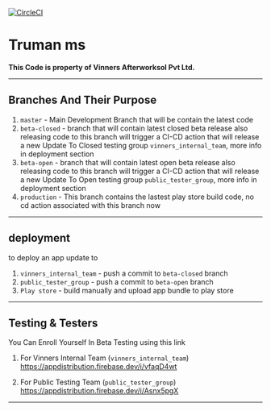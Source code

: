 [![CircleCI](https://circleci.com/gh/vinnersafterwork/truman-ms-android.svg?style=svg&circle-token=fbec58099f9ba8af3ad6df4f74081701123114df)](https://app.circleci.com/pipelines/github/vinnersafterwork/truman-ms-android)


# Truman ms
**This Code is property of Vinners Afterworksol Pvt Ltd.**

---

## Branches And Their Purpose

1. `master` - Main Development Branch that will be contain the latest code
2. `beta-closed` - branch that will contain latest closed beta release
            also releasing code to this branch will trigger a CI-CD action
            that will release a new Update To Closed testing group `vinners_internal_team`, more info in deployment section
2. `beta-open` - branch that will contain latest open beta release
            also releasing code to this branch will trigger a CI-CD action
            that will release a new Update To Open testing group `public_tester_group`, more info in deployment section
3. `production` - This branch contains the lastest play store build code, no cd action associated with this branch now
---

## deployment
to deploy an app update to 

1. `vinners_internal_team` - push a commit to `beta-closed` branch
2. `public_tester_group` - push a commit to `beta-open` branch
3. `Play store` - build manually and upload app bundle to play store
---

## Testing & Testers

You Can Enroll Yourself In Beta Testing using this link

1. For Vinners Internal Team (`vinners_internal_team`)
https://appdistribution.firebase.dev/i/vfaqD4wt

2. For Public Testing Team (`public_tester_group`)
https://appdistribution.firebase.dev/i/Asnx5pgX

---
